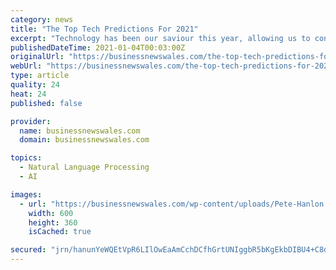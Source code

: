 ```yaml
---
category: news
title: "The Top Tech Predictions For 2021"
excerpt: "Technology has been our saviour this year, allowing us to continue to work and communicate, never mind contributing to the swift creation"
publishedDateTime: 2021-01-04T00:03:00Z
originalUrl: "https://businessnewswales.com/the-top-tech-predictions-for-2021/"
webUrl: "https://businessnewswales.com/the-top-tech-predictions-for-2021/"
type: article
quality: 24
heat: 24
published: false

provider:
  name: businessnewswales.com
  domain: businessnewswales.com

topics:
  - Natural Language Processing
  - AI

images:
  - url: "https://businessnewswales.com/wp-content/uploads/Pete-Hanlon.jpg"
    width: 600
    height: 360
    isCached: true

secured: "jrn/hanunYeWQEtVpR6LIlOwEaAmCchDCfhGrtUNIggbR5bKgEkbDIBU4+C8dCi55iu7K7bXx+4x1GTv5wXFag54snI3OO1Lm9CwpeMf5CrcRwoTA+2o4AsqBcR7yZeHyMydQi5egwOngOWjCeIUFD4IDiPoqnZcrsDRFzrLZDwRrZaHSMuImxU2E7/ZjqEmrNdyoOZcnOKrCYoMh3P63T+rbwnMl8PtMvpGScNMHzJqbZhuvnK9UybZCQ5u7UVm56amSWGXC5C9B53YZSQv11NOr9kuYpRKVYrJzmNgIi2tuiwAJ4/ISQpFdeFxw9Iba9mOMqx901Fmu61A/CbygoQC7Rvw2cQCcXi/F3Om4yI=;kihxcfvPXqtjcwNCga3/zQ=="
---
```


